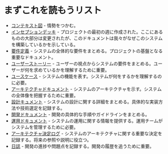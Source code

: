 # まずこれを読もうリスト

- [コンテキスト図](./requirements/コンテキスト図.md) - 情勢をつかむ。
- [インセプションデッキ](./requirements/インセプションデッキ.md) - プロジェクトの最初の週に作成された。ここにあるものの大部分は変更されたが、このドキュメントは我々がなぜこのシステムを構築しているかを示している。
- [要件定義](requirements/requirements.md) - システムの全体的な要件をまとめる。プロジェクトの基盤となる重要なドキュメント。
- [ユーザーストーリー](./requirements/ユーザーストーリー.md) - ユーザーの視点からシステムの要件をまとめる。ユーザーが何を求めているかを理解するために重要。
- [ユースケース](./requirements/ユースケース.md) - システムの機能を表す。システムが何をするかを理解するのに必要。
- [アーキテクチャドキュメント](./design/アーキテクチャ.md) - システムのアーキテクチャを示す。システムの全体像を把握するために重要。
- [設計キュメント](./design) - システムの設計に関する詳細をまとめる。具体的な実装方法や技術選定を記録する。
- [開発ドキュメント](./development) - 開発の具体的な手順やガイドラインをまとめる。
- [運用ドキュメント](./operation) - システムの運用に関する情報を提供する。運用チームがシステムを管理するために必要。
- [アーキテクチャ決定ログ](./adr) - システムのアーキテクチャに関する重要な決定を記録する。将来の参照や説明に役立つ。
- [日誌](./journal) - 開発の進捗や問題点を記録する。開発の履歴を追うために重要。
